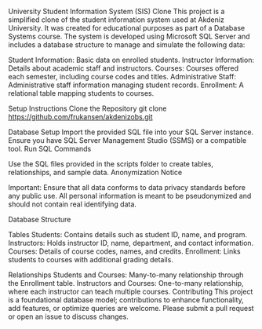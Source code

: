 University Student Information System (SIS) Clone
This project is a simplified clone of the student information system used at Akdeniz University. It was created for educational purposes as part of a Database Systems course. The system is developed using Microsoft SQL Server and includes a database structure to manage and simulate the following data:

Student Information: Basic data on enrolled students.
Instructor Information: Details about academic staff and instructors.
Courses: Courses offered each semester, including course codes and titles.
Administrative Staff: Administrative staff information managing student records.
Enrollment: A relational table mapping students to courses.

Setup Instructions
Clone the Repository
git clone https://github.com/frukansen/akdenizobs.git

Database Setup
Import the provided SQL file into your SQL Server instance.
Ensure you have SQL Server Management Studio (SSMS) or a compatible tool.
Run SQL Commands

Use the SQL files provided in the scripts folder to create tables, relationships, and sample data.
Anonymization Notice

Important: Ensure that all data conforms to data privacy standards before any public use.
All personal information is meant to be pseudonymized and should not contain real identifying data.

Database Structure

Tables
Students: Contains details such as student ID, name, and program.
Instructors: Holds instructor ID, name, department, and contact information.
Courses: Details of course codes, names, and credits.
Enrollment: Links students to courses with additional grading details.

Relationships
Students and Courses: Many-to-many relationship through the Enrollment table.
Instructors and Courses: One-to-many relationship, where each instructor can teach multiple courses.
Contributing
This project is a foundational database model; contributions to enhance functionality, add features, or optimize queries are welcome. Please submit a pull request or open an issue to discuss changes.
